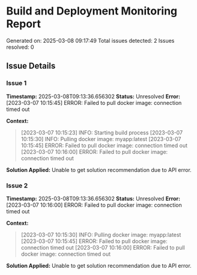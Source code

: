 # Build and Deployment Monitoring Report

Generated on: 2025-03-08 09:17:49
Total issues detected: 2
Issues resolved: 0

## Issue Details

### Issue 1
**Timestamp:** 2025-03-08T09:13:36.656302
**Status:** Unresolved
**Error:** [2023-03-07 10:15:45] ERROR: Failed to pull docker image: connection timed out

**Context:**
> [2023-03-07 10:15:23] INFO: Starting build process
> [2023-03-07 10:15:30] INFO: Pulling docker image: myapp:latest
> [2023-03-07 10:15:45] ERROR: Failed to pull docker image: connection timed out
> [2023-03-07 10:16:00] ERROR: Failed to pull docker image: connection timed out

**Solution Applied:**
Unable to get solution recommendation due to API error.

### Issue 2
**Timestamp:** 2025-03-08T09:13:36.656302
**Status:** Unresolved
**Error:** [2023-03-07 10:16:00] ERROR: Failed to pull docker image: connection timed out

**Context:**
> [2023-03-07 10:15:30] INFO: Pulling docker image: myapp:latest
> [2023-03-07 10:15:45] ERROR: Failed to pull docker image: connection timed out
> [2023-03-07 10:16:00] ERROR: Failed to pull docker image: connection timed out

**Solution Applied:**
Unable to get solution recommendation due to API error.
